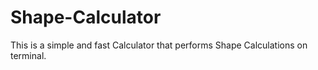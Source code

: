 # Shape-Calculator
This is a simple and fast Calculator that performs Shape Calculations on terminal.
